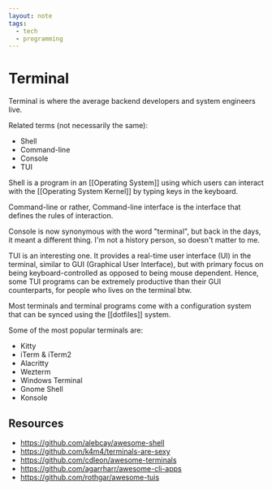 ```yaml
---
layout: note
tags:
  - tech
  - programming
---
```


# Terminal

Terminal is where the average backend developers and system engineers live.

Related terms (not necessarily the same):

- Shell
- Command-line
- Console
- TUI

Shell is a program in an [[Operating System]] using which users can interact with the [[Operating System Kernel]] by typing keys in the keyboard.

Command-line or rather, Command-line interface is the interface that defines the rules of interaction.

Console is now synonymous with the word "terminal", but back in the days, it meant a different thing. I'm not a history person, so doesn't matter to me.

TUI is an interesting one. It provides a real-time user interface (UI) in the terminal, similar to GUI (Graphical User Interface), but with primary focus on being keyboard-controlled as opposed to being mouse dependent. Hence, some TUI programs can be extremely productive than their GUI counterparts, for people who lives on the terminal btw.

Most terminals and terminal programs come with a configuration system that can be synced using the [[dotfiles]] system.

Some of the most popular terminals are:

- Kitty
- iTerm & iTerm2
- Alacritty
- Wezterm
- Windows Terminal
- Gnome Shell
- Konsole

## Resources

- https://github.com/alebcay/awesome-shell
- https://github.com/k4m4/terminals-are-sexy
- https://github.com/cdleon/awesome-terminals
- https://github.com/agarrharr/awesome-cli-apps
- https://github.com/rothgar/awesome-tuis
